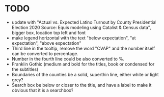 # TODO
- update with "Actual vs. Expected Latino Turnout by County Presidential Election 2020 Source: Equis modeling using Catalist & Census data", bigger box, location top left and font 
- make legend horizontal with the text "below expectation", "at expectation", "above expectation"
- Third line in the tooltip, remove the word "CVAP" and the number itself can be converted to percentage.
- Number in the fourth line could be also converted to %.
- Franklin Gothic (medium and bold for the titles, book or condensed for the subtitles)
- Boundaries of the counties be a solid, superthin line, either white or light grey?
- Search box be below or closer to the title, and have a label to make it obvious that it is a searchbox?